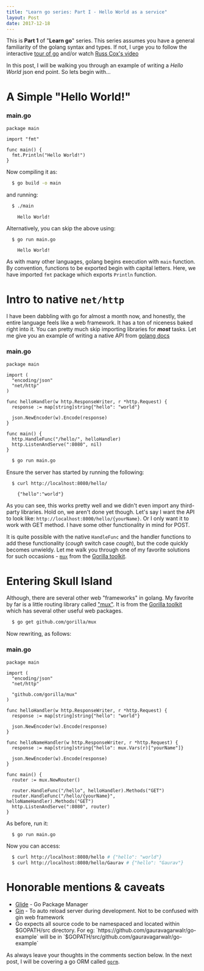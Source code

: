 ```yaml
---
title: "Learn go series: Part I - Hello World as a service"
layout: Post
date: 2017-12-18
---
```


This is **Part 1** of "**Learn go**" series. This series assumes you have a general familiarity of the golang syntax and types. If not, I urge you to follow the interactive [tour of go][TourOfGo] and/or watch [Russ Cox's video][TourOfGoVideo]

In this post, I will be walking you through an example of writing a *Hello World* json end point. So lets begin with...

# A Simple "Hello World!"

### main.go

```golang
package main

import "fmt"

func main() {
  fmt.Println("Hello World!")
}
```

Now compiling it as:

```bash
  $ go build -o main
```

and running:

```bash
  $ ./main
```
```
    Hello World!
```

Alternatively, you can skip the above using:

```bash
  $ go run main.go
```
```
    Hello World!
```

As with many other languages, golang begins execution with `main` function. By convention, functions to be exported begin with capital letters. Here, we have imported `fmt` package which exports `Println` function.

# Intro to native `net/http`

I have been dabbling with go for almost a month now, and honestly, the entire language feels like a web framework. It has a ton of niceness baked right into it. You can pretty much skip importing libraries for ***most*** tasks. Let me give you an example of writing a native API from [golang docs][WritingWebApps]

### main.go
```golang
package main

import (
  "encoding/json"
  "net/http"
)

func helloHandler(w http.ResponseWriter, r *http.Request) {
  response := map[string]string{"hello": "world"}

  json.NewEncoder(w).Encode(response)
}

func main() {
  http.HandleFunc("/hello/", helloHandler)
  http.ListenAndServe(":8080", nil)
}
```
```bash
  $ go run main.go
```

Ensure the server has started by running the following:

```bash
  $ curl http://localhost:8080/hello/
```
```
    {"hello":"world"}
```

As you can see, this works pretty well and we didn't even import any third-party libraries. Hold on, we aren't done yet though. Let's say I want the API to look like: `http://localhost:8000/hello/{yourName}`. Or I only want it to work with GET method. I have some other functionality in mind for POST.

It is quite possible with the native `HandleFunc` and the handler functions to add these functionality (*cough* switch case *cough*), but the code quickly becomes unwieldy. Let me walk you through one of my favorite solutions for such occasions - [`mux`][MuxRouting] from the [Gorilla toolkit][GorillaToolkit].

# Entering Skull Island

Although, there are several other web "frameworks" in golang. My favorite by far is a little routing library called ["mux"][MuxRouting]. It is from the [Gorilla toolkit][GorillaToolkit] which has several other useful web packages.

```bash
  $ go get github.com/gorilla/mux
```

Now rewriting, as follows:

### main.go
```golang
package main

import (
  "encoding/json"
  "net/http"

  "github.com/gorilla/mux"
)

func helloHandler(w http.ResponseWriter, r *http.Request) {
  response := map[string]string{"hello": "world"}

  json.NewEncoder(w).Encode(response)
}

func helloNameHandler(w http.ResponseWriter, r *http.Request) {
  response := map[string]string{"hello": mux.Vars(r)["yourName"]}

  json.NewEncoder(w).Encode(response)
}

func main() {
  router := mux.NewRouter()

  router.HandleFunc("/hello", helloHandler).Methods("GET")
  router.HandleFunc("/hello/{yourName}", helloNameHandler).Methods("GET")
  http.ListenAndServe(":8080", router)
}
```

As before, run it:

```bash
  $ go run main.go
```

Now you can access:
```bash
  $ curl http://localhost:8080/hello # {"hello": "world"}
  $ curl http://localhost:8080/hello/Gaurav # {"hello": "Gaurav"}
```

# Honorable mentions & caveats

  * [Glide][GlidePackage] - Go Package Manager
  * [Gin][GinAutoReload] - To auto reload server during development. Not to be confused with gin web framework
  * Go expects all source code to be namespaced and located within $GOPATH/src directory. For eg: `https://github.com/gauravagarwalr/go-example` will be in `$GOPATH/src/github.com/gauravagarwalr/go-example`


As always leave your thoughts in the comments section below. In the next post, I will be covering a go ORM called [`gorm`][Gorm].

[TourOfGo]: https://tour.golang.org
[WritingWebApps]: https://golang.org/doc/articles/wiki/#tmp_3
[TourOfGoVideo]: https://www.youtube.com/watch?v=ytEkHepK08c
[MuxRouting]: http://www.gorillatoolkit.org/pkg/mux
[GorillaToolkit]: http://www.gorillatoolkit.org/
[GlidePackage]: https://glide.sh/
[GinAutoReload]: https://github.com/codegangsta/gin
[Gorm]: http://jinzhu.me/gorm/
